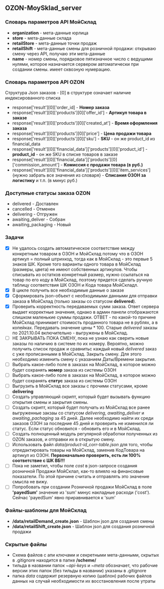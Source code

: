 ## OZON-MoySklad_server

### Словарь параметров API МойСклад
- **organization** - мета-данные юрлица
- **store** - мета-данные склада
- **retailStore** - мета-данные точки продаж
- **retailShift** - мета-данные смены для розничной продажи: открываю смену через API, получаю эти мета-данные 
- **name** - номер смены, порядковое пятизначное число с ведущими нулями, которое назначается сервером автоматически при создании смены. имеет сквозную нумерацию.

### Словарь параметров API OZON
Структура Json заказов - [0] в структуре означает наличие индексированного списка
- response['result'][0]['order_id] - **Номер заказа**
- response['result'][0]['products'][0]['offer_id'] - **Артикул товара в заказе**
- response['result'][0]['products'][0]['created_at'] - **Время оформления заказа**
- response['result'][0]['products'][0]['price'] - **Цена продажи товара**
- response['result'][0]['products'][0]['sku'] - **SKU** - он же product_id из financial_data
- response['result'][0]['financial_data']['products'][0]['product_id'] - **product_id** - он же SKU в списке товаров в заказе
- response['result'][0]['financial_data']['products'][0]['commission_amount'] - **Комиссия с продажи товара (в руб.)**
- response['result'][0]['financial_data']['products'][0]['item_services']{нужно забрать все значения из словаря} - **Списания ОЗОН за логистику** и т.п. (в минус руб.)

### Доступные статусы заказа OZON
- delivered - Доставлен
- cancelled - Отменен
- delivering - Отгружен
- awaiting_deliver - Собран
- awaiting_packaging - Новый

### Задачи
- [x] Не удалось создать автоматическое соответствие между конкретным товаром в ОЗОН и МойСклад потому что в ОЗОН артикул = полный штрихкод, тогда как в МойСклад - это первые 5 знаков ШК. Кроме того варианты одного товара в МойСклад (размеры, цвета) не имеют собственных артикулов. Чтобы списывать из остатков конкретный размер, нужно ссылаться на товар по его коду в МойСклад, поэтому придется сделать ручную таблицу соответствия ШК ОЗОН и Кода товара МойСкладл.
- [x] В цикле получить все необходимые данные о заказе
- [x] Сформировать json-объект с необходимыми данными для отправки заказа в МойСклад (только заказы со статусом **delivered**).
- [x] Проверить корректность передаваемых сумм заказа. Ответ сервера выдает корректные значения, однако в админ панели отображаются слишком маленькие суммы продажи. ОТВЕТ - по какой-то причине МойСклад принимает стоимость проданного товара не в рублях, а в копейках. Передавать значение цены * 100. Старые *delivered* заказы по 2021.10.04 включительно - выгружены в МойСклад.
- [ ] НЕ ЗАКРЫВАТЬ ПОКА СМЕНУ, пока не узнаю как сверить новые заказы по наличию в системе по их номеру. Вероятно, можно получить список продаж и сравнитьс каждый новый *delivered* заказ с уже прописанными в МойСклад. Закрыть смену. Для этого необходимо изменить смену с указанием Даты/Времени закрытия.
- [ ] Выбрать какое-либо поле в заказах на МойСклад, в которое можно будет сохранять **номер** заказа из системы ОЗОН
- [ ] Выбрать какое-либо поле в заказах на МойСклад, в которое можно будет сохранять **статус** заказа из системы ОЗОН
- [ ] Выгрузить в МойСклад все заказы с прочими статусами, кроме **delivering**
- [ ] Создать управляющий скрипт, который будет вызывать функцию открытия смены и закрытия смены.
- [ ] Создать скрипт, который будет получать из МойСклад все ранее выгруженные закзаы со статусом *delivering*, *awaiting_deliver* и *awaiting_pachaging* за 45 дней. Далее необходимо найти их среди заказов ОЗОН за последние 45 дней и проверить не изменился ли статус. Если статус обновился - обновить его и в МойСклад.
- [ ] Создать полноценный модуль регулярной обработки полученных из OZON заказов, и отправки их в открытую смену.
- [ ] Использовать файл *data/product-id_corr-table.json* для того, чтобы отредактировать товары на МойСклад, заменив КодТовара на артикул из ОЗОН. **Первоначально проверить, есть ли 100% соответствие с ШК ВБ!!!**
- [ ] Пока не заметил, чтобы поле *cost* в json-запросе создания розничной Продажи МойСклал, как-то влияло на финансовые показатели. По этой причине считать и отправлять это значение смысла не вижу.
- [ ] Попробовать при создании Розничной продажи МойСклад в поле **'payedSum'** значение из 'sum' минус накладные расходи ('cost'). Сейчас 'payedSum' явно приравнивается к 'sum'

### Файлы-шаблоны для МойСклад
- **/data/retailDemand_create.json** - Шаблон json для создания смены
- **/data/retailShift_create.json** - Шаблон json для создания розничной продажи

### Скрытые файлы
- Схема файлов с апи ключами и секретными мета-данными, скрытых в .gitignore находится в папке **/scheme/**
- тильда в названии папок *~api-keys* и *~meta* обозначает, что рабочие версии этих папок (без тильды в названии) указаны в .gitignore
- папка *data* содержит резервную копию (шаблон) рабочих файлов данных на случай необходимости их восстановления после утраты

